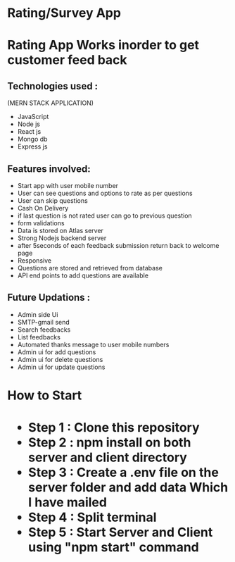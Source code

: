 <h1> Rating/Survey App<h1>
  
  <p>Rating App Works inorder to get customer feed back<p>
  
  
Technologies used :
-----------------------
  (MERN STACK APPLICATION)
* JavaScript
* Node js
* React js
* Mongo db
* Express js

Features involved:
-----------------------------------------------
* Start app with user mobile number
* User can see questions and options to rate as per questions
* User can skip questions
* Cash On Delivery
* if last question is not rated user can go to previous question
* form validations
* Data is stored on Atlas server
* Strong Nodejs backend server
* after 5seconds of each feedback submission return back to welcome page 
* Responsive
* Questions are stored and retrieved from database
* API end points to add questions are available

Future Updations :
----------------------------------
* Admin side Ui
* SMTP-gmail send  
* Search feedbacks
* List feedbacks
* Automated thanks message to user mobile numbers
* Admin ui for add questions
* Admin ui for delete questions
* Admin ui for update questions

<h1> How to Start <h1>
  
  * Step 1 : Clone this repository
  * Step 2 : npm install on both server and client directory
  * Step 3 : Create a .env file on the server folder and add data Which I have mailed
  * Step 4 : Split terminal
  * Step 5 : Start Server and Client using "npm start" command
  
  
  
